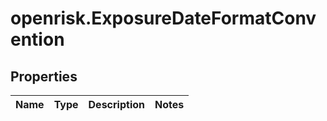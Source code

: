 # openrisk.ExposureDateFormatConvention

## Properties

Name | Type | Description | Notes
------------ | ------------- | ------------- | -------------


